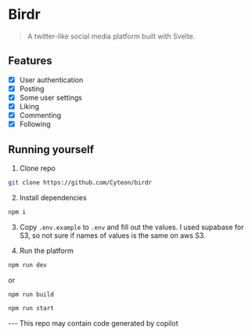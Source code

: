 # Birdr

> A twitter-like social media platform built with Svelte.

## Features

- [x] User authentication
- [x] Posting
- [x] Some user settings
- [x] Liking
- [x] Commenting
- [x] Following

## Running yourself

1. Clone repo

```bash
git clone https://github.com/Cyteon/birdr
```

2. Install dependencies

```bash
npm i
```

3. Copy `.env.example` to `.env` and fill out the values. I used supabase for S3, so not sure if names of values is the same on aws S3.

4. Run the platform

```bash
npm run dev
```

or

```bash
npm run build
```

```bash
npm run start
```

--- This repo may contain code generated by copilot
